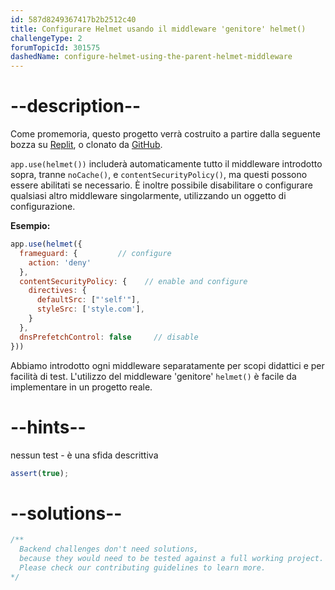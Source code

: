 ```yaml
---
id: 587d8249367417b2b2512c40
title: Configurare Helmet usando il middleware 'genitore' helmet()
challengeType: 2
forumTopicId: 301575
dashedName: configure-helmet-using-the-parent-helmet-middleware
---
```


# --description--

Come promemoria, questo progetto verrà costruito a partire dalla seguente bozza su [Replit](https://replit.com/github/freeCodeCamp/boilerplate-infosec), o clonato da [GitHub](https://github.com/freeCodeCamp/boilerplate-infosec/).

`app.use(helmet())` includerà automaticamente tutto il middleware introdotto sopra, tranne `noCache()`, e `contentSecurityPolicy()`, ma questi possono essere abilitati se necessario. È inoltre possibile disabilitare o configurare qualsiasi altro middleware singolarmente, utilizzando un oggetto di configurazione.

**Esempio:**

```js
app.use(helmet({
  frameguard: {         // configure
    action: 'deny'
  },
  contentSecurityPolicy: {    // enable and configure
    directives: {
      defaultSrc: ["'self'"],
      styleSrc: ['style.com'],
    }
  },
  dnsPrefetchControl: false     // disable
}))
```

Abbiamo introdotto ogni middleware separatamente per scopi didattici e per facilità di test. L'utilizzo del middleware 'genitore' `helmet()` è facile da implementare in un progetto reale.

# --hints--

nessun test - è una sfida descrittiva

```js
assert(true);
```

# --solutions--

```js
/**
  Backend challenges don't need solutions, 
  because they would need to be tested against a full working project. 
  Please check our contributing guidelines to learn more.
*/
```

